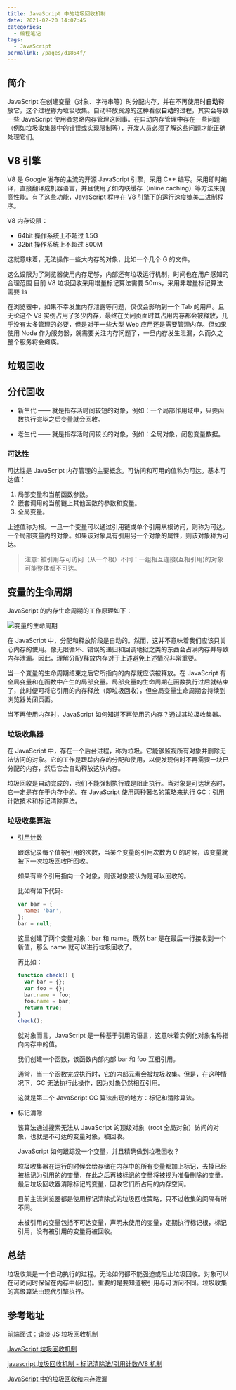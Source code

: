 ```yaml
---
title: JavaScript 中的垃圾回收机制
date: 2021-02-20 14:07:45
categories:
  - 编程笔记
tags:
  - JavaScript
permalink: /pages/d1864f/
---
```


## 简介

JavaScript 在创建变量（对象、字符串等）时分配内存，并在不再使用时**自动**释放它，这个过程称为垃圾收集。自动释放资源的这种看似**自动**的过程，其实会导致一些 JavaScript 使用者忽略内存管理这回事。在自动内存管理中存在一些问题（例如垃圾收集器中的错误或实现限制等），开发人员必须了解这些问题才能正确处理它们。

## V8 引擎

V8 是 Google 发布的主流的开源 JavaScript 引擎，采用 C++ 编写。采用即时编译，直接翻译成机器语言，并且使用了如内联缓存（inline caching）等方法来提高性能。有了这些功能，JavaScript 程序在 V8 引擎下的运行速度媲美二进制程序。

V8 内存设限：

- 64bit 操作系统上不超过 1.5G
- 32bit 操作系统上不超过 800M

这就意味着，无法操作一些大内存的对象，比如一个几个 G 的文件。

这么设限为了浏览器使用内存足够，内部还有垃圾运行机制，时间也在用户感知的合理范围
目前 V8 垃圾回收采用增量标记算法需要 50ms，采用非增量标记算法需要 1s

在浏览器中，如果不幸发生内存泄露等问题，仅仅会影响到一个 Tab 的用户。且无论这个 V8 实例占用了多少内存，最终在关闭页面时其占用内存都会被释放，几乎没有太多管理的必要，但是对于一些大型 Web 应用还是需要管理内存。但如果使用 Node 作为服务器，就需要关注内存问题了，一旦内存发生泄漏，久而久之整个服务将会瘫痪。

## 垃圾回收

## 分代回收

- 新生代 —— 就是指存活时间较短的对象，例如：一个局部作用域中，只要函数执行完毕之后变量就会回收。

- 老生代 —— 就是指存活时间较长的对象，例如：全局对象，闭包变量数据。

### 可达性

可达性是 JavaScript 内存管理的主要概念。可访问和可用的值称为可达。基本可达值：

1. 局部变量和当前函数参数。
2. 嵌套调用的当前链上其他函数的参数和变量。
3. 全局变量。

上述值称为根。一旦一个变量可以通过引用链或单个引用从根访问，则称为可达。
一个局部变量内的对象。如果该对象具有引用另一个对象的属性，则该对象称为可达。

> 注意: 被引用与可访问（从一个根）不同：一组相互连接(互相引用)的对象可能整体都不可达。

## 变量的生命周期

JavaScript 的内存生命周期的工作原理如下：

![变量的生命周期](https://cdn.clearlywind.com/blog-images/images/var-life-cycle.png)

在 JavaScript 中，分配和释放阶段是自动的。然而，这并不意味着我们应该只关心内存的使用。像无限循环、错误的递归和回调地狱之类的东西会占满内存并导致内存泄漏。因此，理解分配/释放内存对于上述避免上述情况非常重要。

当一个变量的生命周期结束之后它所指向的内存就应该被释放。在 JavaScript 有全局变量和在函数中产生的局部变量。局部变量的生命周期在函数执行过后就结束了，此时便可将它引用的内存释放（即垃圾回收），但全局变量生命周期会持续到浏览器关闭页面。

当不再使用内存时，JavaScript 如何知道不再使用的内存？通过其垃圾收集器。

### 垃圾收集器

在 JavaScript 中，存在一个后台进程，称为垃圾。它能够监视所有对象并删除无法访问的对象。它的工作是跟踪内存的分配和使用，以便发现何时不再需要一块已分配的内存，然后它会自动释放这块内存。

垃圾回收是自动完成的，我们不能强制执行或是阻止执行。当对象是可达状态时，它一定是存在于内存中的。在 JavaScript 使用两种著名的策略来执行 GC：引用计数技术和标记清除算法。

### 垃圾收集算法

- [引用计数](https://zh.wikipedia.org/wiki/引用计数)

  跟踪记录每个值被引用的次数，当某个变量的引用次数为 0 的时候，该变量就被下一次垃圾回收所回收。

  如果有零个引用指向一个对象，则该对象被认为是可以回收的。

  比如有如下代码:

  ```js
  var bar = {
    name: 'bar',
  };
  bar = null;
  ```

  这里创建了两个变量对象：bar 和 name。既然 bar 是在最后一行接收到一个新值，那么 name 就可以进行垃圾回收了。

  再比如：

  ```js
  function check() {
    var bar = {};
    var foo = {};
    bar.name = foo;
    foo.name = bar;
    return true;
  }
  check();
  ```

  就对象而言，JavaScript 是一种基于引用的语言，这意味着实例化对象名称指向内存中的值。

  我们创建一个函数，该函数内部内部 bar 和 foo 互相引用。

  通常，当一个函数完成执行时，它的内部元素会被垃圾收集。但是，在这种情况下，GC 无法执行此操作，因为对象仍然相互引用。

  这就是第二个 JavaScript GC 算法出现的地方：标记和清除算法。

- 标记清除

  该算法通过搜索无法从 JavaScript 的顶级对象（root 全局对象）访问的对象，也就是不可达的变量对象，被回收。

  JavaScript 如何跟踪没一个变量，并且精确做到垃圾回收？

  垃圾收集器在运行的时候会给存储在内存中的所有变量都加上标记，去掉已经被标记为引用的的变量，在此之后再被标记的变量将被视为准备删除的变量。最后垃圾回收器清除标记的变量，回收它们所占用的内存空间。

  目前主流浏览器都是使用标记清除式的垃圾回收策略，只不过收集的间隔有所不同。

  未被引用的变量包括不可达变量，声明未使用的变量，定期执行标记根，标记引用，没有被引用的变量将被回收。

## 总结

垃圾收集是一个自动执行的过程。无论如何都不能强迫或阻止垃圾回收。对象可以在可访问时保留在内存中(闭包)。重要的是要知道被引用与可访问不同。垃圾收集的高级算法由现代引擎执行。

## 参考地址

[前端面试：谈谈 JS 垃圾回收机制](https://segmentfault.com/a/1190000018605776)

[JavaScript 垃圾回收机制](https://zhuanlan.zhihu.com/p/60336501)

[javascript 垃圾回收机制 - 标记清除法/引用计数/V8 机制](https://segmentfault.com/a/1190000019276047)

[JavaScript 中的垃圾回收和内存泄漏](https://blog.fundebug.com/2019/04/30/javascript-memory-management/)
